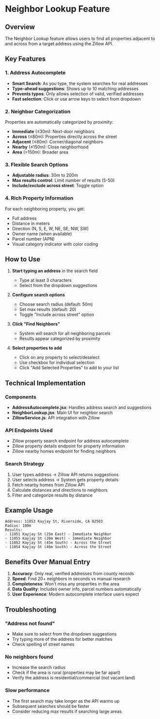 # Neighbor Lookup Feature

## Overview
The Neighbor Lookup feature allows users to find all properties adjacent to and across from a target address using the Zillow API.

## Key Features

### 1. Address Autocomplete
- **Smart Search**: As you type, the system searches for real addresses
- **Type-ahead suggestions**: Shows up to 10 matching addresses
- **Prevents typos**: Only allows selection of valid, verified addresses
- **Fast selection**: Click or use arrow keys to select from dropdown

### 2. Neighbor Categorization
Properties are automatically categorized by proximity:
- **Immediate** (≤30m): Next-door neighbors
- **Across** (≤80m): Properties directly across the street
- **Adjacent** (≤80m): Corner/diagonal neighbors  
- **Nearby** (≤150m): Close neighborhood
- **Area** (>150m): Broader area

### 3. Flexible Search Options
- **Adjustable radius**: 30m to 200m
- **Max results control**: Limit number of results (5-50)
- **Include/exclude across street**: Toggle option

### 4. Rich Property Information
For each neighboring property, you get:
- Full address
- Distance in meters
- Direction (N, S, E, W, NE, SE, NW, SW)
- Owner name (when available)
- Parcel number (APN)
- Visual category indicator with color coding

## How to Use

1. **Start typing an address** in the search field
   - Type at least 3 characters
   - Select from the dropdown suggestions

2. **Configure search options**
   - Choose search radius (default: 50m)
   - Set max results (default: 20)
   - Toggle "Include across street" option

3. **Click "Find Neighbors"**
   - System will search for all neighboring parcels
   - Results appear categorized by proximity

4. **Select properties to add**
   - Click on any property to select/deselect
   - Use checkbox for individual selection
   - Click "Add Selected Properties" to add to your list

## Technical Implementation

### Components
- **AddressAutocomplete.jsx**: Handles address search and suggestions
- **NeighborLookup.jsx**: Main UI for neighbor search
- **ZillowService.js**: API integration with Zillow

### API Endpoints Used
- Zillow property search endpoint for address autocomplete
- Zillow property details endpoint for property information
- Zillow nearby homes endpoint for finding neighbors

### Search Strategy
1. User types address → Zillow API returns suggestions
2. User selects address → System gets property details
3. Fetch nearby homes from Zillow API
4. Calculate distances and directions to neighbors
5. Filter and categorize results by distance

## Example Usage

```
Address: 11053 Kayjay St, Riverside, CA 92503
Radius: 100m
Results:
- 11051 Kayjay St (25m East) - Immediate Neighbor
- 11055 Kayjay St (26m West) - Immediate Neighbor  
- 11052 Kayjay St (45m South) - Across the Street
- 11054 Kayjay St (46m South) - Across the Street
```

## Benefits Over Manual Entry

1. **Accuracy**: Only real, verified addresses from county records
2. **Speed**: Find 20+ neighbors in seconds vs manual research
3. **Completeness**: Won't miss any properties in the area
4. **Data Quality**: Includes owner info, parcel numbers automatically
5. **User Experience**: Modern autocomplete interface users expect

## Troubleshooting

### "Address not found"
- Make sure to select from the dropdown suggestions
- Try typing more of the address for better matches
- Check spelling of street names

### No neighbors found
- Increase the search radius
- Check if the area is rural (properties may be far apart)
- Verify the address is residential/commercial (not vacant land)

### Slow performance
- The first search may take longer as the API warms up
- Subsequent searches should be faster
- Consider reducing max results if searching large areas